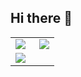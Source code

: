 ## Hi there 👋

<table>
  <tr>
    <td>
<img align="left" src="https://github-readme-stats.vercel.app/api/top-langs/?username=firelike">
</td>

<td>
<img align="right" src="https://github-readme-stats.vercel.app/api?username=firelike&show_icons=true">
</td>
  </tr>
  
<tr>
  <td>
<img align="left" src="https://github-readme-streak-stats.herokuapp.com/?user=firelike">
</td>
</tr>
</table>

<!--
**firelike/firelike** is a ✨ _special_ ✨ repository because its `README.md` (this file) appears on your GitHub profile.

Here are some ideas to get you started:

- 🔭 I’m currently working on ...
- 🌱 I’m currently learning ...
- 👯 I’m looking to collaborate on ...
- 🤔 I’m looking for help with ...
- 💬 Ask me about ...
- 📫 How to reach me: ...
- 😄 Pronouns: ...
- ⚡ Fun fact: ...
-->
